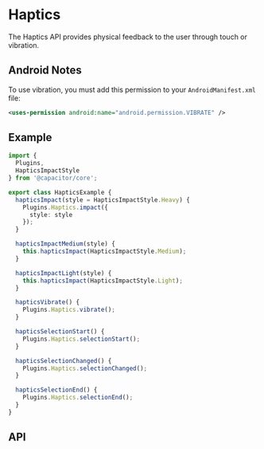 # Haptics

The Haptics API provides physical feedback to the user through touch or vibration.

## Android Notes

To use vibration, you must add this permission to your `AndroidManifest.xml` file:

```xml
<uses-permission android:name="android.permission.VIBRATE" />
```

## Example

```typescript
import {
  Plugins,
  HapticsImpactStyle
} from '@capacitor/core';

export class HapticsExample {
  hapticsImpact(style = HapticsImpactStyle.Heavy) {
    Plugins.Haptics.impact({
      style: style
    });
  }

  hapticsImpactMedium(style) {
    this.hapticsImpact(HapticsImpactStyle.Medium);
  }

  hapticsImpactLight(style) {
    this.hapticsImpact(HapticsImpactStyle.Light);
  }

  hapticsVibrate() {
    Plugins.Haptics.vibrate();
  }

  hapticsSelectionStart() {
    Plugins.Haptics.selectionStart();
  }

  hapticsSelectionChanged() {
    Plugins.Haptics.selectionChanged();
  }

  hapticsSelectionEnd() {
    Plugins.Haptics.selectionEnd();
  }
}
```

## API

<plugin-api name="haptics"></plugin-api>